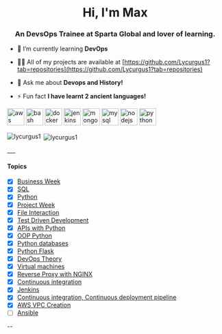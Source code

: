 <h1 align="center">Hi, I'm Max</h1>
<h3 align="center">An DevsOps Trainee at Sparta Global and lover of learning.</h3>

- 🌱 I’m currently learning **DevOps**

- 👨‍💻 All of my projects are available at [https://github.com/Lycurgus1?tab=repositories](https://github.com/Lycurgus1?tab=repositories)

- 💬 Ask me about **Devops and History!**

- ⚡ Fun fact **I have learnt 2 ancient languages!**

<p align="left"><img src="https://devicons.github.io/devicon/devicon.git/icons/amazonwebservices/amazonwebservices-original-wordmark.svg" alt="aws" width="40" height="40"/> <img src="https://www.vectorlogo.zone/logos/gnu_bash/gnu_bash-icon.svg" alt="bash" width="40" height="40"/> <img src="https://devicons.github.io/devicon/devicon.git/icons/docker/docker-original-wordmark.svg" alt="docker" width="40" height="40"/> <img src="https://www.vectorlogo.zone/logos/jenkins/jenkins-icon.svg" alt="jenkins" width="40" height="40"/> <img src="https://devicons.github.io/devicon/devicon.git/icons/mongodb/mongodb-original-wordmark.svg" alt="mongodb" width="40" height="40"/> <img src="https://devicons.github.io/devicon/devicon.git/icons/mysql/mysql-original-wordmark.svg" alt="mysql" width="40" height="40"/> <img src="https://devicons.github.io/devicon/devicon.git/icons/nodejs/nodejs-original-wordmark.svg" alt="nodejs" width="40" height="40"/> <img src="https://devicons.github.io/devicon/devicon.git/icons/python/python-original.svg" alt="python" width="40" height="40"/></p><p><img align="left" src="https://github-readme-stats.vercel.app/api/top-langs/?username=lycurgus1&layout=compact&hide=html" alt="lycurgus1" /></p>

<p>&nbsp;<img align="center" src="https://github-readme-stats.vercel.app/api?username=lycurgus1&show_icons=true" alt="lycurgus1" /></p>
___

#### Topics
- [x] [Business Week](https://github.com/Lycurgus1/comm_2/tree/master/Business%20Week)
- [x] [SQL](https://github.com/Lycurgus1/comm_2/tree/master/SQL%20Week)
- [x] [Python](https://github.com/Lycurgus1/python)
- [x] [Project Week](https://github.com/Lycurgus1/Airport_Project)
- [x] [File Interaction](https://github.com/Lycurgus1/File_handling)
- [x] [Test Driven Development](https://github.com/Lycurgus1/python_tdd)
- [x] [APIs with Python](https://github.com/Lycurgus1/python_apis)
- [x] [OOP Python](https://github.com/Lycurgus1/OOP_Exercises)
- [x] [Python databases](https://github.com/Lycurgus1/Python_database)
- [x] [Python Flask](https://github.com/Lycurgus1/Python_flask)
- [x] [DevOps Theory](https://github.com/Lycurgus1/DevsOps_Theory)
- [x] [Virtual machines](https://github.com/Lycurgus1/vagrant_starter_server)
- [x] [Reverse Proxy with NGINX](https://github.com/Lycurgus1/VM_Reverse_Proxy_Automation)
- [x] [Continuous integration](https://github.com/Lycurgus1/ci-start-code)
- [x] [Jenkins](https://github.com/Lycurgus1/CI_Web_App)
- [x] [Continuous integration, Continuous deployment pipeline](https://github.com/Lycurgus1/NodeJSAppPipeline)
- [x] [AWS VPC Creation](https://github.com/Lycurgus1/networking)
- [ ] [Ansible](https://github.com/Lycurgus1)

--

